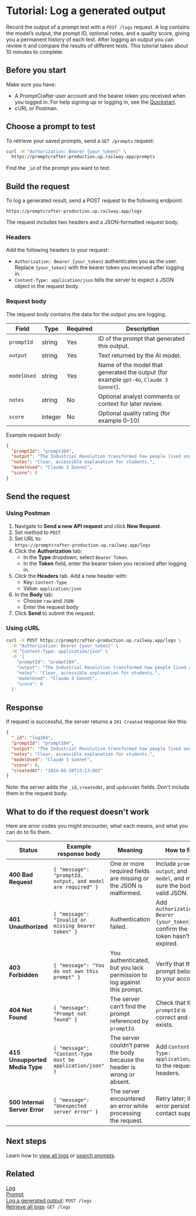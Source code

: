# Tutorial: Log a generated output

Record the output of a prompt test with a `POST /logs` request. A log contains the model’s output, the prompt ID, optional notes, and a quality score, giving you a permanent history of each test. After logging an output you can review it and compare the results of different tests. This tutorial takes about 10 minutes to complete.

## Before you start

Make sure you have:

- A PromptCrafter user account and the bearer token you received when you logged in. For help signing up or logging in, see the [Quickstart](../quickstart.md).
- cURL or Postman.  

## Choose a prompt to test

To retrieve your saved prompts, send a `GET /prompts` request:

```bash
curl -H "Authorization: Bearer {your_token}" \
  https://promptcrafter-production.up.railway.app/prompts
```

Find the `_id` of the prompt you want to test.

## Build the request

To log a generated result, send a POST request to the following endpoint:

```text
https://promptcrafter-production.up.railway.app/logs
```

The request includes two headers and a JSON-formatted request body.

### Headers

Add the following headers to your request:

- `Authorization: Bearer {your_token}` authenticates you as the user. Replace `{your_token}` with the bearer token you received after logging in.  
- `Content-Type: application/json` tells the server to expect a JSON object in the request body.

### Request body

The request body contains the data for the output you are logging.

| Field       | Type            | Required | Description                                                                                 |
|-------------|-----------------|----------|---------------------------------------------------------------------------------------------|
| `promptId`  | string          | Yes      | ID of the prompt that generated this output.                                                |
| `output`    | string          | Yes      | Text returned by the AI model.                                                              |
| `modelUsed`     | string          | Yes      | Name of the model that generated the output (for example `gpt-4o`, `Claude 3 Sonnet`).      |
| `notes`     | string          | No       | Optional analyst comments or context for later review.                                      |
| `score`     | integer         | No       | Optional quality rating (for example 0–10) |

Example request body:

```json
{
  "promptId": "prompt104",
  "output": "The Industrial Revolution transformed how people lived and worked by introducing inventions like the steam engine and the spinning jenny. These technologies allowed factories to produce goods faster, making everyday items cheaper and more accessible for families throughout Europe and America.",
  "notes": "Clear, accessible explanation for students.",
  "modelUsed": "Claude 3 Sonnet",
  "score": 8
}
```

## Send the request

### Using Postman

1. Navigate to **Send a new API request** and click **New Request**.
2. Set method to `POST`
3. Set URL to:  
   `https://promptcrafter-production.up.railway.app/logs`
4. Click the **Authorization** tab:
   - In the **Type** dropdown, select `Bearer Token`.
   - In the **Token** field, enter the bearer token you received after logging in.
5. Click the **Headers** tab. Add a new header with:
   - Key: `Content-Type`
   - Value: `application/json`
6. In the **Body** tab:
   - Choose `raw` and `JSON`
   - Enter the request body
7. Click **Send** to submit the request.

### Using cURL

```bash
curl -X POST https://promptcrafter-production.up.railway.app/logs \
  -H "Authorization: Bearer {your_token}" \
  -H "Content-Type: application/json" \
  -d '{
    "promptId": "prompt104",
    "output": "The Industrial Revolution transformed how people lived and worked by introducing inventions like the steam engine and the spinning jenny. These technologies allowed factories to produce goods faster, making everyday items cheaper and more accessible for families throughout Europe and America.",
    "notes": "Clear, accessible explanation for students.",
    "modelUsed": "Claude 3 Sonnet",
    "score": 8
  }'
```

## Response

If request is successful, the server returns a `201 Created` response like this:

```json
{
  "_id": "log104",
  "promptId": "prompt104",
  "output": "The Industrial Revolution transformed how people lived and worked by introducing inventions like the steam engine and the spinning jenny. These technologies allowed factories to produce goods faster, making everyday items cheaper and more accessible for families throughout Europe and America.",
  "notes": "Clear, accessible explanation for students.",
  "modelUsed": "Claude 3 Sonnet",
  "score": 8,
  "createdAt": "2024-06-20T13:13:00Z"
}
```

Note: the server adds the `_id`, `createdAt`, and `updatedAt` fields. Don't include them in the request body.

## What to do if the request doesn't work

Here are error codes you might encounter, what each means, and what you can do to fix them.

| Status | Example response body | Meaning | How to fix |
|--------|----------------------|---------|------------|
| **400 Bad Request** | `{ "message": "promptId, output, and model are required" }` | One or more required fields are missing or the JSON is malformed. | Include `promptId`, `output`, and `model`, and make sure the body is valid JSON. |
| **401 Unauthorized** | `{ "message": "Invalid or missing bearer token" }` | Authentication failed. | Add `Authorization: Bearer {your_token}` and confirm the token hasn’t expired. |
| **403 Forbidden** | `{ "message": "You do not own this prompt" }` | You authenticated, but you lack permission to log against this prompt. | Verify that the prompt belongs to your account. |
| **404 Not Found** | `{ "message": "Prompt not found" }` | The server can’t find the prompt referenced by `promptId`. | Check that the `promptId` is correct and still exists. |
| **415 Unsupported Media Type** | `{ "message": "Content-Type must be application/json" }` | The server couldn’t parse the body because the header is wrong or absent. | Add `Content-Type: application/json` to the request headers. |
| **500 Internal Server Error** | `{ "message": "Unexpected server error" }` | The server encountered an error while processing the request. | Retry later; if the error persists, contact support. |

## Next steps

Learn how to [view all logs](tutorials/view-logs.md) or [search prompts](tutorials/search-prompts.md).

## Related

[Log](reference/resources/log.md)  
[Prompt](reference/resources/prompt.md)  
[Log a generated output](reference/endpoints/post-logs.md): `POST /logs`  
[Retrieve all logs](reference/endpoints/get-logs.md): `GET /logs`  
